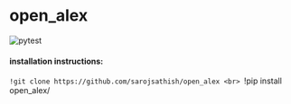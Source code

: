 # open_alex
![pytest](https://github.com/sarojsathish/open_alex/actions/workflows/pytest.yml/badge.svg) <br>

#### installation instructions:
`!git clone https://github.com/sarojsathish/open_alex <br>
`!pip install open_alex/
